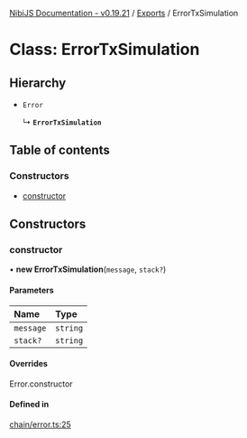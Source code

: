 [NibiJS Documentation - v0.19.21](../intro.md) / [Exports](../modules.md) / ErrorTxSimulation

# Class: ErrorTxSimulation

## Hierarchy

- `Error`

  ↳ **`ErrorTxSimulation`**

## Table of contents

### Constructors

- [constructor](ErrorTxSimulation.md#constructor)

## Constructors

### constructor

• **new ErrorTxSimulation**(`message`, `stack?`)

#### Parameters

| Name | Type |
| :------ | :------ |
| `message` | `string` |
| `stack?` | `string` |

#### Overrides

Error.constructor

#### Defined in

[chain/error.ts:25](https://github.com/NibiruChain/ts-sdk/blob/152b3c1/packages/nibijs/src/chain/error.ts#L25)
